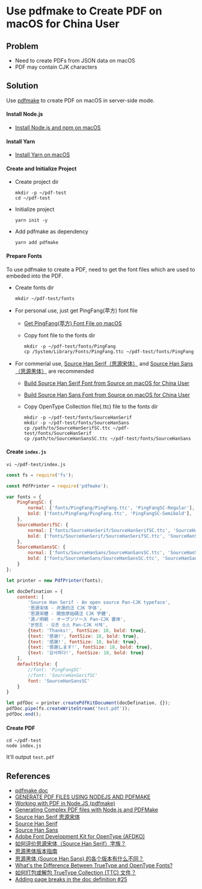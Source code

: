 # Use pdfmake to Create PDF on macOS for China User

## Problem
* Need to create PDFs from JSON data on macOS
* PDF may contain CJK characters

## Solution
Use [pdfmake](https://github.com/bpampuch/pdfmake) to create PDF on macOS in server-side mode. 

#### Install Node.js
* [Install Node.js and npm on macOS](https://github.com/northbright/Notes/blob/master/front-end-web-dev/nodejs/install-nodejs-and-npm-on-macos.md)

#### Install Yarn
* [Install Yarn on macOS](https://github.com/northbright/Notes/blob/master/front-end-web-dev/yarn/install-yarn-on-macos.md)

#### Create and Initialize Project
* Create project dir

  ```shell
  mkdir -p ~/pdf-test
  cd ~/pdf-test
  ```

* Initialize project

  ```shell
  yarn init -y
  ```

* Add pdfmake as dependency

  ```shell
  yarn add pdfmake
  ```

#### Prepare Fonts
To use pdfmake to create a PDF, need to get the font files which are used to embeded into the PDF.
* Create fonts dir

  ```shell
  mkdir ~/pdf-test/fonts
  ```

* For personal use, just get PingFang(苹方) font file
  * [Get PingFang(苹方) Font File on macOS](https://github.com/northbright/Notes/blob/master/font/get-pingfang-font-file-on-macos.md)
  * Copy font file to the fonts dir
    
    ```shell
    mkdir -p ~/pdf-test/fonts/PingFang
    cp /System/Library/Fonts/PingFang.ttc ~/pdf-test/fonts/PingFang
    ```

* For commerial use, [Source Han Serif（思源宋体）](https://github.com/adobe-fonts/source-han-serif) and [Source Han Sans（思源黑体）](https://github.com/adobe-fonts/source-han-sans/) are recommended

  * [Build Source Han Serif Font from Source on macOS for China User](https://github.com/northbright/Notes/blob/master/font/build-source-han-serif-font-from-source-on-macos-for-china-user.md)
  * [Build Source Han Sans Font from Source on macOS for China User](https://github.com/northbright/Notes/blob/master/font/build-source-han-sans-font-from-source-on-macos-for-china-user.md)
  * Copy OpenType Collection file(.ttc) file to the fonts dir

    ```shell
    mkdir -p ~/pdf-test/fonts/SourceHanSerif
    mkdir -p ~/pdf-test/fonts/SourceHanSans
    cp /path/to/SourceHanSerifSC.ttc ~/pdf-test/fonts/SourceHanSerif
    cp /path/to/SourceHanSansSC.ttc ~/pdf-test/fonts/SourceHanSans
    ```

#### Create `index.js`

```shell
vi ~/pdf-test/index.js
```

```js
const fs = require('fs');

const PdfPrinter = require('pdfmake');

var fonts = {
    PingFangSC: {
        normal: ['fonts/PingFang/PingFang.ttc', 'PingFangSC-Regular'],
        bold: ['fonts/PingFang/PingFang.ttc', 'PingFangSC-Semibold'],
    },
    SourceHanSerifSC: {
        normal: ['fonts/SourceHanSerif/SourceHanSerifSC.ttc', 'SourceHanSerifSC-Regular'],
        bold: ['fonts/SourceHanSerif/SourceHanSerifSC.ttc', 'SourceHanSerifSC-Bold'],
    },
    SourceHanSansSC: {
        normal: ['fonts/SourceHanSans/SourceHanSansSC.ttc', 'SourceHanSansSC-Regular'],
        bold: ['fonts/SourceHanSans/SourceHanSansSC.ttc', 'SourceHanSansSC-Bold'],
    }
};

let printer = new PdfPrinter(fonts);

let docDefination = {
    content: [
	    'Source Han Serif - An open source Pan-CJK typeface',
        '思源宋体 - 开源的泛 CJK 字体',
        '思源宋體 - 開放原始碼泛 CJK 字體',
        '源ノ明朝 - オープンソース Pan-CJK 書体',
        '본명조 - 오픈 소스 Pan-CJK 서체',
        {text: 'Thanks!', fontSize: 18, bold: true},
        {text: '感谢!', fontSize: 18, bold: true},
        {text: '感謝!', fontSize: 18, bold: true},
        {text: '感謝します!', fontSize: 18, bold: true},
        {text: '감사하다!', fontSize: 18, bold: true}
    ],
    defaultStyle: {
        //font: 'PingFangSC'
	    //font: 'SourceHanSerifSC'
	    font: 'SourceHanSansSC'
    }
}

let pdfDoc = printer.createPdfKitDocument(docDefination, {});
pdfDoc.pipe(fs.createWriteStream('test.pdf'));
pdfDoc.end();
```

#### Create PDF
```shell
cd ~/pdf-test
node index.js
```

It'll output `test.pdf`

## References
* [pdfmake doc](https://pdfmake.github.io/docs/0.1/)
* [GENERATE PDF FILES USING NODEJS AND PDFMAKE](https://xlinesoft.com/blog/2022/11/05/generate-pdf-files-using-nodejs-and-pdfmake/)
* [Working with PDF in Node.JS (pdfmake)](https://tech.bloggernepal.com/2021/12/working-with-pdf-in-nodejs-pdfmake.html)
* [Generating Complex PDF files with Node.js and PDFMake](https://www.appgambit.com/blog/nodejs-with-pdfmake)
* [Source Han Serif 思源宋体](https://source.typekit.com/source-han-sans/cn/)
* [Source Han Serif](https://github.com/adobe-fonts/source-han-serif)
* [Source Han Sans](https://github.com/adobe-fonts/source-han-sans/)
* [Adobe Font Development Kit for OpenType (AFDKO)](https://github.com/adobe-type-tools/afdko/)
* [如何评价思源宋体（Source Han Serif）字族？](https://www.zhihu.com/question/58002706)
* [思源黑体版本指南](https://zhuanlan.zhihu.com/p/526734630)
* [思源黑体 (Source Han Sans) 的各个版本有什么不同？](https://www.zhihu.com/question/24639343)
* [What's the Difference Between TrueType and OpenType Fonts?](https://www.high-logic.com/font-editor/fontcreator/tutorials/the-difference-between-truetype-and-opentype-fonts)
* [如何打包或解包 TrueType Collection (TTC) 文件？](https://www.zhihu.com/question/24071424)
* [Adding page breaks in the doc definition #25](https://github.com/bpampuch/pdfmake/issues/25)
